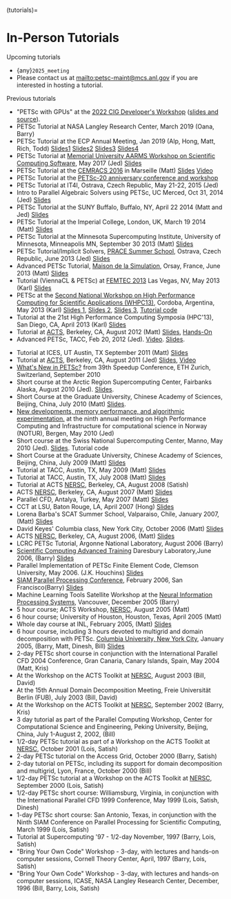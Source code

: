 (tutorials)=

# In-Person Tutorials

Upcoming tutorials

- {any}`2025_meeting`
- Please contact us at <mailto:petsc-maint@mcs.anl.gov> if you are interested in hosting a tutorial.

Previous tutorials

- "PETSc with GPUs" at the [2022 CIG Developer's Workshop](https://geodynamics.hubzero.org/events/details/259) ([slides and source](https://gitlab.com/psanan/petsc-gpu-cig-2022-02-28)).
- PETSc Tutorial at NASA Langley Research Center, March 2019 (Oana, Barry)
- PETSc Tutorial at the ECP Annual Meeting, Jan 2019 (Alp, Hong, Matt, Rich, Todd)
  [Slides1](https://petsc.gitlab.io/tutorials/tutorials/ECP19/ECP19_Intro_Solvers.pdf)
  [Slides2](https://petsc.gitlab.io/tutorials/tutorials/ECP19/ECP19_TS.pdf)
  [Slides3](https://petsc.gitlab.io/tutorials/tutorials/ECP19/ECP19_TAO.pdf)
  [Slides4](https://petsc.gitlab.io/tutorials/tutorials/ECP19/ECP19_Adjoint.pdf)
- PETSc Tutorial at [Memorial University AARMS Workshop on Scientific Computing Software](https://www.math.mun.ca/~smaclachlan/anasc_petsc/),
  May 2017 (Jed)
  [Slides](https://jedbrown.org/files/201705-MUNPETSc.pdf)
- PETSc Tutorial at the [CEMRACS 2016](http://smai.emath.fr/cemracs/cemracs16/) in Marseille
  (Matt) [Slides](https://petsc.gitlab.io/tutorials/tutorials/TutorialCEMRACS2016.pdf)
  [Video](https://www.youtube.com/watch?v=P5Iwwhbnwxk)
- PETSc Tutorial at the [PETSc-20 anniversary conference and workshop](https://petsc.gitlab.io/annual-meetings/2015/index.html)
- PETSc Tutorial at IT4I, Ostrava, Czech Republic, May 21-22, 2015
  (Jed)
- Intro to Parallel Algebraic Solvers using PETSc, UC Merced, Oct
  31, 2014 (Jed)
  [Slides](https://jedbrown.org/files/20141031-PETSc.pdf)
- PETSc Tutorial at the SUNY Buffalo, Buffalo, NY, April 22 2014
  (Matt and Jed) [Slides](https://petsc.gitlab.io/tutorials/tutorials/BuffaloTutorial.pdf)
- PETSc Tutorial at the Imperial College, London, UK, March 19 2014
  (Matt) [Slides](https://petsc.gitlab.io/tutorials/tutorials/ParisTutorial.pdf)
- PETSc Tutorial at the
  Minnesota Supercomputing Institute, University of Minnesota,
  Minneapolis MN, September 30 2013 (Matt)
  [Slides](https://petsc.gitlab.io/tutorials/tutorials/MSITutorial.pdf)
- PETSc Tutorial/Implicit Solvers, [PRACE Summer School](http://events.prace-ri.eu/conferenceDisplay.py?confId=140),
  Ostrava, Czech Republic, June 2013 (Jed)
  [Slides](https://59a2.org/files/20130618-PRACE.pdf)
- Advanced PETSc Tutorial, [Maison de la
  Simulation](http://www.maisondelasimulation.fr/), Orsay,
  France, June 2013 (Matt) [Slides](https://petsc.gitlab.io/tutorials/tutorials/ParisTutorial.pdf)
- Tutorial (ViennaCL & PETSc) at [FEMTEC 2013](http://femtec2013.femhub.com/) Las Vegas, NV, May 2013
  (Karl)
  [Slides](https://www.karlrupp.net/wp-content/uploads/2013/05/FEMTEC2013-tutorial.pdf)
- PETSc at the [Second National Workshop on High Performance Computing for Scientific Applications (WHPC13)](http://ccad.unc.edu.ar/whpc13/), Cordoba, Argentina,
  May 2013 (Karl) [Slides 1](https://www.karlrupp.net/wp-content/uploads/2013/05/WHPC13-part1.pdf),
  [Slides 2](https://www.karlrupp.net/wp-content/uploads/2013/05/WHPC13-part2.pdf),
  [Slides 3](https://www.karlrupp.net/wp-content/uploads/2013/05/WHPC13-part3.pdf),
  [Tutorial code](https://github.com/karlrupp/whpc13)
- Tutorial at the 21st High Performance Computing Symposia (HPC'13), San Diego,
  CA, April 2013 (Karl)
  [Slides](https://www.karlrupp.net/wp-content/uploads/2013/05/HPC2013.pdf)
- Tutorial at [ACTS](http://acts.nersc.gov/events/Workshop2012),
  Berkeley, CA, August 2012 (Matt)
  [Slides](https://petsc.gitlab.io/tutorials/tutorials/ACTSTutorial2012.pdf),
  [Hands-On](https://petsc.gitlab.io/tutorials/tutorials/ACTSHandsOn2012.pdf)
- Advanced PETSc, TACC, Feb 20, 2012 (Jed).
  [Video](https://meeting.austin.utexas.edu/p3jyp6jut4e/).
  [Slides](https://59a2.org/files/20120220-TACC.pdf).
<!--
- Introduction to PETSc, TACC, Jan 17, 2012 (Victor Eijkhout).
  [Slides](http://www.tacc.utexas.edu/c/document_library/get_file?uuid=802633ce-f165-407f-bec8-f0efca556e20&groupId=13601).
-->
- Tutorial at ICES, UT Austin, TX September 2011 (Matt)
  [Slides](https://petsc.gitlab.io/tutorials/tutorials/UTAustinTutorial2011.pdf)
- Tutorial at [ACTS](http://acts.nersc.gov/events/Workshop2011),
  Berkeley, CA, August 2011 (Jed) [Slides](https://petsc.gitlab.io/tutorials/tutorials/20110817-ACTS.pdf),
  [Video](https://www.youtube.com/watch?v=FD6tWAgQE6c)
- [What's New in PETSc?](https://petsc.gitlab.io/tutorials/tutorials/Speedup10.pdf) from 39th Speedup
  Conference, ETH Zurich, Switzerland, September 2010
- Short course at the Arctic Region Supercomputing Center, Fairbanks
  Alaska, August 2010 (Jed). [Slides](https://petsc.gitlab.io/tutorials/tutorials/ARSC2010.pdf).
- Short Course at the Graduate University, Chinese Academy of
  Sciences, Beijing, China, July 2010 (Matt)
  [Slides](https://petsc.gitlab.io/tutorials/tutorials/GUCASTutorial10.pdf).
- [New developments, memory performance, and algorithmic experimentation.](https://petsc.gitlab.io/tutorials/tutorials/NOTUR2010.pdf) at the ninth annual meeting on
  High Performance Computing and Infrastructure for computational
  science in Norway (NOTUR), Bergen, May 2010 (Jed)
- Short course at the Swiss National Supercomputing Center, Manno,
  May 2010 (Jed). [Slides](https://petsc.gitlab.io/tutorials/tutorials/CSCS2010.pdf). Tutorial code
- Short Course at the Graduate University, Chinese Academy of
  Sciences, Beijing, China, July 2009 (Matt)
  [Slides](https://petsc.gitlab.io/tutorials/tutorials/GUCASTutorial09.pdf)
- Tutorial at TACC, Austin, TX, May 2009 (Matt)
  [Slides](https://petsc.gitlab.io/tutorials/tutorials/TACCTutorial2009.pdf)
- Tutorial at TACC, Austin, TX, July 2008 (Matt)
  [Slides](https://petsc.gitlab.io/tutorials/tutorials/TACC2008.pdf)
- Tutorial at ACTS [NERSC](https://www.nersc.gov/), Berkeley, CA,
  August 2008 (Satish)
- ACTS [NERSC](https://www.nersc.gov/), Berkeley, CA, August 2007
  (Matt) [Slides](https://petsc.gitlab.io/tutorials/tutorials/ACTS2007.pdf)
- Parallel CFD, Antalya, Turkey, May 2007 (Matt)
  [Slides](https://petsc.gitlab.io/tutorials/tutorials/PCFD2007.pdf)
- CCT at LSU, Baton Rouge, LA, April 2007 (Hong)
  [Slides](https://petsc.gitlab.io/tutorials/tutorials/PETSc-CCT07.pdf)
- Lorena Barba's SCAT Summer School, Valparaiso, Chile, January
  2007, (Matt) [Slides](https://petsc.gitlab.io/tutorials/tutorials/SCAT2007.pdf)
- David Keyes' Columbia class, New York City, October 2006 (Matt)
  [Slides](https://petsc.gitlab.io/tutorials/tutorials/Columbia06.pdf)
- ACTS [NERSC](https://www.nersc.gov/), Berkeley, CA, August
  2006, (Matt) [Slides](https://petsc.gitlab.io/tutorials/tutorials/ACTS2006/ACTS2006.pdf)
- LCRC PETSc Tutorial, Argonne National Laboratory, August 2006
  (Barry)
- [Scientific Computing Advanced Training](http://www.scat.bristol.ac.uk) Daresbury
  Laboratory,June 2006, (Barry) [Slides](https://petsc.gitlab.io/tutorials/tutorials/SCAT-Tut06.pdf)
- Parallel Implementation of PETSc Finite Element Code, Clemson
  University, May 2006. (J.K. Houchins)
  [Slides](https://petsc.gitlab.io/tutorials/tutorials/jhouchins_writeup_revised.pdf)
- [SIAM Parallel Processing Conference](http://www.siam.org/meetings/pp06/shortcourse.htm),
  February 2006, San Francisco(Barry) [Slides](https://petsc.gitlab.io/tutorials/tutorials/PetscTu06.pdf)
- Machine Learning Tools Satellite Workshop at the [Neural Information Processing Systems](http://nips.cc/Conferences/2005/), Vancouver, December
  2005 (Barry)
- 5 hour course; ACTS Workshop, [NERSC](https://www.nersc.gov/),
  August 2005 (Matt)
- 6 hour course; University of Houston, Houston, Texas, April 2005
  (Matt)
- Whole day course at INL, February 2005, (Matt)
  [Slides](https://petsc.gitlab.io/tutorials/tutorials/INL05/tutorial.pdf)
- 6 hour course, including 3 hours devoted to multigrid and domain
  decomposition with PETSc. [Columbia University, New York City](https://cims.nyu.edu/dd16/tutorials.html), January 2005,
  (Barry, Matt, Dinesh, Bill)
  [Slides](https://petsc.gitlab.io/tutorials/tutorials/Columbia04/DDandMultigrid.pdf)
- 2-day PETSc short course in conjunction with the International
  Parallel CFD 2004 Conference, Gran Canaria, Canary Islands, Spain,
  May 2004 (Matt, Kris)
- At the Workshop on the ACTS Toolkit at
  [NERSC](https://www.nersc.gov/), August 2003 (Bill, David)
- At the 15th Annual Domain Decomposition Meeting, Freie Universität
  Berlin (FUB), July 2003 (Bill, David)
- At the Workshop on the ACTS Toolkit at
  [NERSC](https://www.nersc.gov/), September 2002 (Barry, Kris)
- 3 day tutorial as part of the Parallel Computing Workshop, Center
  for Computational Science and Engineering, Peking University,
  Beijing, China, July 1-August 2, 2002, (Bill)
- 1/2-day PETSc tutorial as part of a Workshop on the ACTS Toolkit
  at [NERSC](https://www.nersc.gov/), October 2001 (Lois, Satish)
- 2-day PETSc tutorial on the Access Grid, October 2000 (Barry,
  Satish)
- 2-day tutorial on PETSc, including its support for domain
  decomposition and multigrid, Lyon, France, October 2000 (Bill)
- 1/2-day PETSc tutorial at a Workshop on the ACTS Toolkit at
  [NERSC](https://www.nersc.gov/), September 2000 (Lois, Satish)
- 1/2-day PETSc short course: Williamsburg, Virginia, in conjunction
  with the International Parallel CFD 1999 Conference, May 1999
  (Lois, Satish, Dinesh)
- 1-day PETSc short course: San Antonio, Texas, in conjunction with
  the Ninth SIAM Conference on Parallel Processing for Scientific
  Computing, March 1999 (Lois, Satish)
- Tutorial at Supercomputing '97 - 1/2-day November, 1997 (Barry,
  Lois, Satish)
- "Bring Your Own Code" Workshop - 3-day, with lectures and hands-on
  computer sessions, Cornell Theory Center, April, 1997 (Barry,
  Lois, Satish)
- "Bring Your Own Code" Workshop - 3-day, with lectures and hands-on
  computer sessions, ICASE, NASA Langley Research Center, December,
  1996 (Bill, Barry, Lois, Satish)

